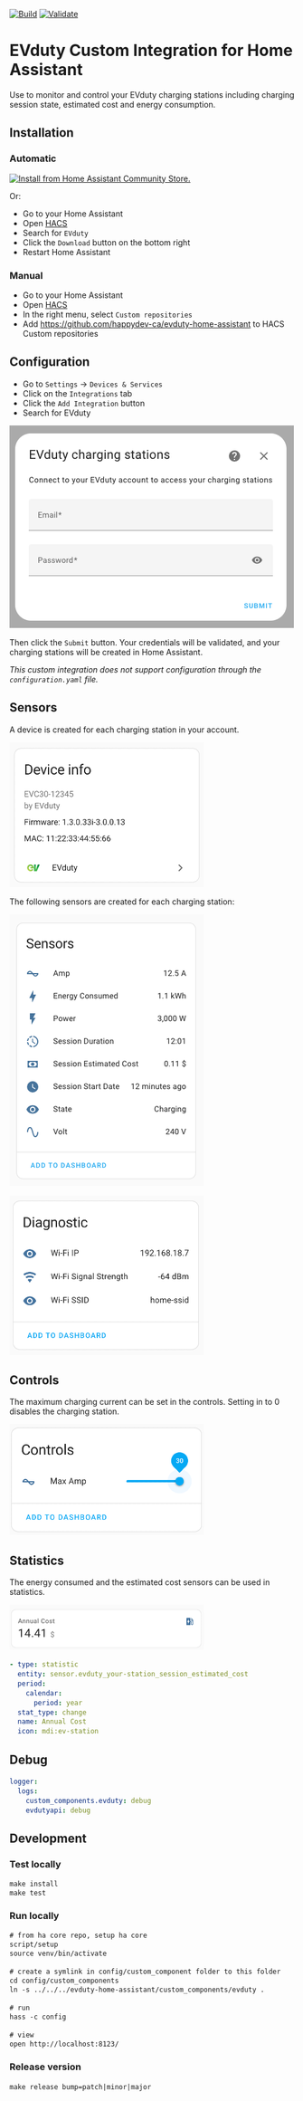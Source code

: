 [![Build](https://github.com/happydev-ca/evduty-home-assistant/actions/workflows/build.yml/badge.svg)](https://github.com/happydev-ca/evduty-home-assistant/actions/workflows/build.yml)
[![Validate](https://github.com/happydev-ca/evduty-home-assistant/actions/workflows/validate.yml/badge.svg)](https://github.com/happydev-ca/evduty-home-assistant/actions/workflows/validate.yml)

# EVduty Custom Integration for Home Assistant

Use to monitor and control your EVduty charging stations including charging session state, estimated cost and energy consumption.

## Installation

### Automatic

[![Install from Home Assistant Community Store.](https://my.home-assistant.io/badges/hacs_repository.svg)](https://my.home-assistant.io/redirect/hacs_repository/?owner=happydev-ca&repository=evduty-home-assistant&category=integration)

Or:

- Go to your Home Assistant
- Open [HACS](https://hacs.xyz/)
- Search for `EVduty`
- Click the `Download` button on the bottom right
- Restart Home Assistant

### Manual

- Go to your Home Assistant
- Open [HACS](https://hacs.xyz/)
- In the right menu, select `Custom repositories`
- Add https://github.com/happydev-ca/evduty-home-assistant to HACS Custom repositories

## Configuration

- Go to `Settings` -> `Devices & Services`
- Click on the `Integrations` tab
- Click the `Add Integration` button
- Search for EVduty

![Configuration](.img/config.png)

Then click the `Submit` button. Your credentials will be validated, and your charging stations will be created in Home Assistant.

*This custom integration does not support configuration through the `configuration.yaml` file.*

## Sensors

A device is created for each charging station in your account. 

![Device](./.img/device.png)

The following sensors are created for each charging station:

![Sensors](./.img/sensors.png)

![Diagnostic](./.img/diagnostic.png)

## Controls

The maximum charging current can be set in the controls. Setting in to 0 disables the charging station.

![Controls](./.img/controls.png)

## Statistics

The energy consumed and the estimated cost sensors can be used in statistics.

![Stats](./.img/stats.png)

```yaml
- type: statistic
  entity: sensor.evduty_your-station_session_estimated_cost
  period:
    calendar:
      period: year
  stat_type: change
  name: Annual Cost
  icon: mdi:ev-station
```

## Debug

```yaml
logger:
  logs:
    custom_components.evduty: debug
    evdutyapi: debug
```

## Development

### Test locally

```shell
make install
make test
```

### Run locally

```shell
# from ha core repo, setup ha core
script/setup
source venv/bin/activate

# create a symlink in config/custom_component folder to this folder
cd config/custom_components
ln -s ../../../evduty-home-assistant/custom_components/evduty .

# run
hass -c config

# view
open http://localhost:8123/
```

### Release version

```shell
make release bump=patch|minor|major
```